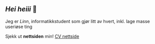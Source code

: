 ## _Hei heiii_ 👋

Jeg er _Linn_, 
informatikkstudent 
som gjør litt av hvert, 
inkl. lage masse useriøse ting

Sjekk ut **nettsiden** min! [CV nettside](https://linn-s-h.github.io/)
